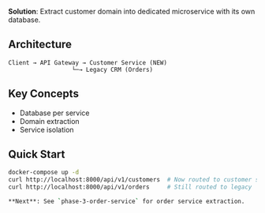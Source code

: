 **Solution**: Extract customer domain into dedicated microservice with its own database.

## Architecture
```
Client → API Gateway → Customer Service (NEW)
                  └─→ Legacy CRM (Orders)
```

## Key Concepts
- Database per service
- Domain extraction
- Service isolation

## Quick Start
```bash
docker-compose up -d
curl http://localhost:8000/api/v1/customers  # Now routed to customer service
curl http://localhost:8000/api/v1/orders     # Still routed to legacy

**Next**: See `phase-3-order-service` for order service extraction.